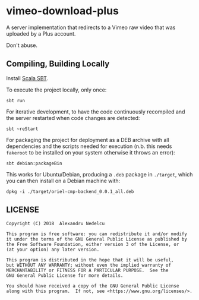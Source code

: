 # vimeo-download-plus

A server implementation that redirects to a Vimeo raw video that was uploaded
by a Plus account.

Don't abuse.

## Compiling, Building Locally

Install [Scala SBT](https://www.scala-sbt.org/).

To execute the project locally, only once:

```
sbt run
```

For iterative development, to have the code continuously recompiled and the
server restarted when code changes are detected:

```
sbt ~reStart
```

For packaging the project for deployment as a DEB archive with all
dependencies and the scripts needed for execution (n.b. this needs
`fakeroot` to be installed on your system otherwise it throws an
error):

```
sbt debian:packageBin
```

This works for Ubuntu/Debian, producing a `.deb` package in `./target`, which
you can then install on a Debian machine with:

```
dpkg -i ./target/oriel-cmp-backend_0.0.1_all.deb
```

## LICENSE 

    Copyright (C) 2018  Alexandru Nedelcu

    This program is free software: you can redistribute it and/or modify
    it under the terms of the GNU General Public License as published by
    the Free Software Foundation, either version 3 of the License, or
    (at your option) any later version.

    This program is distributed in the hope that it will be useful,
    but WITHOUT ANY WARRANTY; without even the implied warranty of
    MERCHANTABILITY or FITNESS FOR A PARTICULAR PURPOSE.  See the
    GNU General Public License for more details.

    You should have received a copy of the GNU General Public License
    along with this program.  If not, see <https://www.gnu.org/licenses/>.
